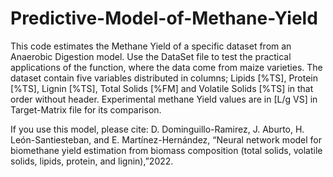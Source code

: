 # Predictive-Model-of-Methane-Yield

This code estimates the Methane Yield of a specific dataset from an Anaerobic Digestion model.
Use the DataSet file to test the practical applications of the function, where the data come from maize varieties.
The dataset contain five variables distributed in columns;
Lipids [%TS], Protein [%TS], Lignin [%TS], Total Solids [%FM] and Volatile Solids [%TS] in that order without header.
Experimental methane Yield values are in [L/g VS] in Target-Matrix file for its comparison.


If you use this model, please cite: 
D. Dominguillo-Ramirez, J. Aburto, H. León-Santiesteban, and E. Martínez-Hernández, “Neural network model for biomethane yield estimation from biomass composition (total solids, volatile solids, lipids, protein, and lignin),”2022.

